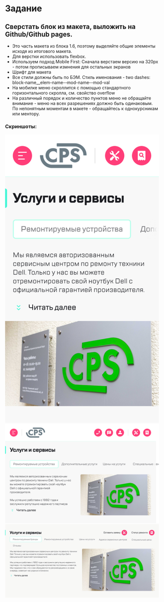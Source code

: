 # Задание


## Сверстать блок из макета, выложить на Github/Github pages.



* Это часть макета из блока 1.6, поэтому выделяйте общие элементы исходя из итогового макета.
*    Для верстки использовать flexbox.
*    Используем подход Mobile First: Сначала верстаем версию на 320px - потом прописываем измнения для остальных экранов
*    Шрифт для макета
*    Все стили должны быть по БЭМ. Стиль именования - two dashes: block-name__elem-name--mod-name--mod-val
*    На мобилке меню скроллится с помощью стандартного горизонтального скролла, см. свойство overflow
* На различный порядок и количество пунктов меню не обращайте внимание - меню на всех разрешениях должно быть одинаковым. По непонятным моментам в макете - обращайтесь к однокурсникам или ментору.

### Скриншоты:
<head>
    <meta charset="UTF-8">
    <link rel="stylesheet" href="css/screenshots.css">
</head>
<body>
    <div class="screenshots">
        <div class="screenshot">
            <img src="./imgs/screenshots/mobile.png" alt="Мобильная версия">
        </div>
        <div class="screenshot">
            <img src="./imgs/screenshots/horizontal.png" alt="Десктопная версия">
        </div>
        <div class="screenshot">
            <img src="./imgs/screenshots/long-horizontal_1.jpg" alt="Длинная десктопная версия">
        </div>
    </div>
</body>




